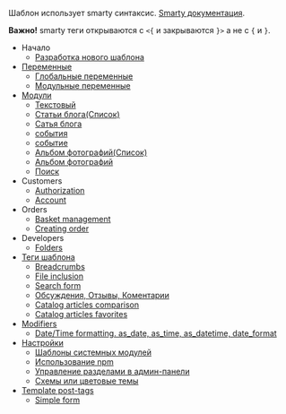
Шаблон использует smarty синтаксис. [Smarty документация](https://www.smarty.net/docs/en/).

**Важно!** smarty теги открываются с `<{` и закрываются `}>` а не с `{` и `}`.
- Начало
  - [Разработка нового шаблона](developers/folders.md)
- [Переменные](variables/index.md)
  - [Глобальные переменные](variables/global_variables.md)
  - [Модульные переменные](variables/module_variables.md)
- [Модули](modules/index.md)
  - [Текстовый](modules/text.md)
  - [Статьи блога(Список)](modules/articles.md)
  - [Сатья блога](modules/article.md)
  - [события](modules/events.md)
  - [событие](modules/event.md)
  - [Альбом фотографий(Список)](modules/photo_albums.md)
  - [Альбом фотографий](modules/photo_album.md)
  - [Поиск](modules/search.md)
- Customers
  - [Authorization](customers/authorization.md)
  - [Account](customers/account.md)
- Orders
  - [Basket management](orders/basket_management.md)
  - [Creating order](orders/creating_order.md)
- Developers
  - [Folders](developers/folders.md)
- [Теги шаблона](tags/index.md)
  - [Breadcrumbs](tags/breadcrumbs.md)
  - [File inclusion](tags/file.md)
  - [Search form](tags/search_form.md)
  - [Обсуждения, Отзывы, Коментарии](tags/discussion.md)
  - [Catalog articles comparison](tags/comparison.md)
  - [Catalog articles favorites](tags/favorites.md)
- [Modifiers](modifiers/index.md)
  - [Date/Time formatting. as_date, as_time, as_datetime, date_format](modifiers/datetime.md)
- [Настройки](settings/settings.md)
  - [Шаблоны системных модулей](settings/system_module_templates.md)
  - [Использование npm](settings/using_npm.md)
  - [Управление разделами в админ-панели](settings/admin_sections.md)
  - [Схемы или цветовые темы](settings/schemes.md)
- [Template post-tags](post_tags/index.md)
  - [Simple form](post_tags/simple_form.md)
